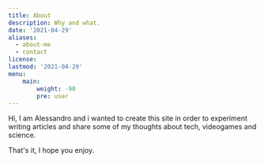 ```yaml
---
title: About
description: Why and what.
date: '2021-04-29'
aliases:
  - about-me
  - contact
license: 
lastmod: '2021-04-29'
menu:
    main: 
        weight: -90
        pre: user
---
```


Hi, I am Alessandro and i wanted to create this site in order to experiment writing articles and share some of my thoughts about tech, videogames and science.

That's it, I hope you enjoy.
